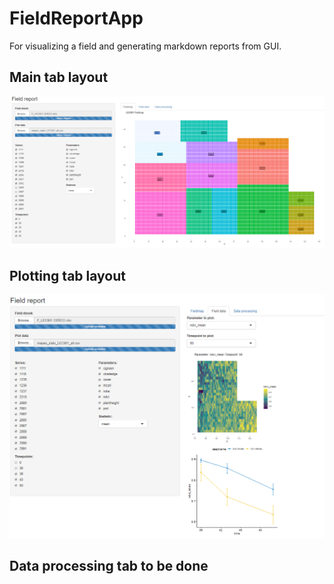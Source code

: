 # FieldReportApp
 For visualizing a field and generating markdown reports from GUI.

 ## Main tab layout
 ![Example](/Example.PNG)
 
 ## Plotting tab layout
 ![Example](/Example2.PNG)
 
 ## Data processing tab to be done